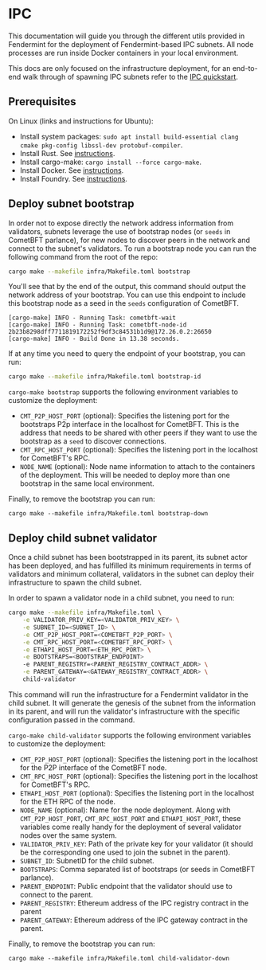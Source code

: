 # IPC

This documentation will guide you through the different utils provided in Fendermint for the deployment of Fendermint-based IPC subnets. All node processes are run inside Docker containers in your local environment.

This docs are only focused on the infrastructure deployment, for an end-to-end walk through of spawning IPC subnets refer to the [IPC quickstart](https://github.com/consensus-shipyard/ipc/blob/main/docs/quickstart-calibration.md).

## Prerequisites

On Linux (links and instructions for Ubuntu):

- Install system packages: `sudo apt install build-essential clang cmake pkg-config libssl-dev protobuf-compiler`.
- Install Rust. See [instructions](https://www.rust-lang.org/tools/install).
- Install cargo-make: `cargo install --force cargo-make`.
- Install Docker. See [instructions](https://docs.docker.com/engine/install/ubuntu/).
- Install Foundry. See [instructions](https://book.getfoundry.sh/getting-started/installation).

## Deploy subnet bootstrap
In order not to expose directly the network address information from validators, subnets leverage the use of bootstrap nodes (or `seeds` in CometBFT parlance), for new nodes to discover peers in the network and connect to the subnet's validators. To run a bootstrap node you can run the following command from the root of the repo:
```bash
cargo make --makefile infra/Makefile.toml bootstrap
```
You'll see that by the end of the output, this command should output the network address of your bootstrap. You can use this endpoint to include this bootstrap node as a seed in the `seeds` configuration of CometBFT.
```console
[cargo-make] INFO - Running Task: cometbft-wait
[cargo-make] INFO - Running Task: cometbft-node-id
2b23b8298dff7711819172252f9df3c84531b1d9@172.26.0.2:26650
[cargo-make] INFO - Build Done in 13.38 seconds.
```

If at any time you need to query the endpoint of your bootstrap, you can run:
```bash
cargo make --makefile infra/Makefile.toml bootstrap-id
```

`cargo-make bootstrap` supports the following environment variables to customize the deployment:
- `CMT_P2P_HOST_PORT` (optional): Specifies the listening port for the bootstraps P2p interface in the localhost for CometBFT. This is the address that needs to be shared with other peers if they want to use the bootstrap as a `seed` to discover connections.
- `CMT_RPC_HOST_PORT` (optional): Specifies the listening port in the localhost for CometBFT's RPC.
- `NODE_NAME` (optional): Node name information to attach to the containers of the deployment. This will be needed to deploy more than one bootstrap in the same local environment.

Finally, to remove the bootstrap you can run:
```
cargo make --makefile infra/Makefile.toml bootstrap-down
```


## Deploy child subnet validator
Once a child subnet has been bootstrapped in its parent, its subnet actor has been deployed, and has fulfilled its minimum requirements in terms of validators and minimum collateral, validators in the subnet can deploy their infrastructure to spawn the child subnet.

In order to spawn a validator node in a child subnet, you need to run:
```bash
cargo make --makefile infra/Makefile.toml \
    -e VALIDATOR_PRIV_KEY=<VALIDATOR_PRIV_KEY> \
    -e SUBNET_ID=<SUBNET_ID> \
    -e CMT_P2P_HOST_PORT=<COMETBFT_P2P_PORT> \
    -e CMT_RPC_HOST_PORT=<COMETBFT_RPC_PORT> \
    -e ETHAPI_HOST_PORT=<ETH_RPC_PORT> \
    -e BOOTSTRAPS=<BOOTSTRAP_ENDPOINT>
    -e PARENT_REGISTRY=<PARENT_REGISTRY_CONTRACT_ADDR> \
    -e PARENT_GATEWAY=<GATEWAY_REGISTRY_CONTRACT_ADDR> \
    child-validator
```
This command will run the infrastructure for a Fendermint validator in the child subnet. It will generate the genesis of the subnet from the information in its parent, and will run the validator's infrastructure with the specific configuration passed in the command.

`cargo-make child-validator` supports the following environment variables to customize the deployment:
- `CMT_P2P_HOST_PORT` (optional): Specifies the listening port in the localhost for the P2P interface of the CometBFT node.
- `CMT_RPC_HOST_PORT` (optional): Specifies the listening port in the localhost for CometBFT's RPC.
- `ETHAPI_HOST_PORT` (optional): Specifies the listening port in the localhost for the ETH RPC of the node.
- `NODE_NAME` (optional): Name for the node deployment. Along with `CMT_P2P_HOST_PORT`, `CMT_RPC_HOST_PORT` and `ETHAPI_HOST_PORT`, these variables come really handy for the deployment of several validator nodes over the same system.
- `VALIDATOR_PRIV_KEY`: Path of the private key for your validator (it should be the corresponding one used to join the subnet in the parent).
- `SUBNET_ID`: SubnetID for the child subnet.
- `BOOTSTRAPS`: Comma separated list of bootstraps (or seeds in CometBFT parlance).
- `PARENT_ENDPOINT`: Public endpoint that the validator should use to connect to the parent.
- `PARENT_REGISTRY`: Ethereum address of the IPC registry contract in the parent
- `PARENT_GATEWAY`: Ethereum address of the IPC gateway contract in the parent.

Finally, to remove the bootstrap you can run:
```
cargo make --makefile infra/Makefile.toml child-validator-down
```
